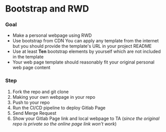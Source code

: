 # Bootstrap and RWD
### Goal
- Make a personal webpage using RWD
- Use bootstrap from CDN
 You can apply any template from the internet but you should provide the template's URL in your project README
- Use at least **Ten** bootstrap elements by yourself which are not included in the template
- Your web page template should reasonably fit your original personal web page content

### Step
1. Fork the repo and git clone
2. Making your own webpage in your repo
3. Push to your repo
4. Run the CI/CD pipeline to deploy Gitlab Page
5. Send Merge Request
6. Show your Gitlab Page link and local webpage to TA (*since the original repo is private so the online page link won’t work*)